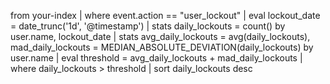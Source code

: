 from your-index
| where event.action == "user_lockout"
| eval lockout_date = date_trunc('1d', '@timestamp')
| stats daily_lockouts = count() by user.name, lockout_date
| stats avg_daily_lockouts = avg(daily_lockouts), mad_daily_lockouts = MEDIAN_ABSOLUTE_DEVIATION(daily_lockouts) by user.name
| eval threshold = avg_daily_lockouts + mad_daily_lockouts
| where daily_lockouts > threshold
| sort daily_lockouts desc